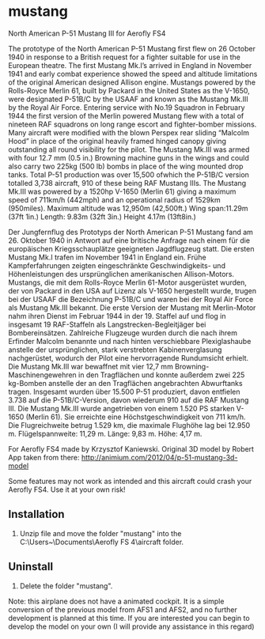 # mustang
North American P-51 Mustang III  for  Aerofly FS4

The prototype of the North American P-51 Mustang first flew on 26 October 1940 in response to a British request for a fighter suitable for use in the European theatre. The first Mustang Mk.I’s arrived in England in November 1941 and early combat experience showed the speed and altitude limitations of the original American designed Allison engine. Mustangs powered by the Rolls-Royce Merlin 61, built by Packard in the United States as the V-1650, were designated P-51B/C by the USAAF and known as the Mustang Mk.III by the Royal Air Force. Entering service with No.19 Squadron in February 1944 the first version of the Merlin powered Mustang flew with a total of nineteen RAF squadrons on long range escort and fighter-bomber missions. Many aircraft were modified with the blown Perspex rear sliding “Malcolm Hood” in place of the original heavily framed hinged canopy giving outstanding all round visibility for the pilot. The Mustang Mk.III was armed with four 12.7 mm (0.5 in.) Browning machine guns in the wings and could also carry two 225kg (500 lb) bombs in place of the wing mounted drop tanks. Total P-51 production was over 15,500 ofwhich the P-51B/C version totalled 3,738 aircraft, 910 of these being RAF Mustang IIIs. The Mustang Mk.III was powered by a 1520hp V-1650 (Merlin 61) giving a maximum speed of 711km/h (442mph) and an operational radius of 1529km (950miles). Maximum altitude was 12,950m (42,500ft.) Wing span:11.29m (37ft 1in.) Length: 9.83m (32ft 3in.) Height 4.17m (13ft8in.)


Der Jungfernflug des Prototyps der North American P-51 Mustang fand am 26. Oktober 1940 in Antwort auf eine britische Anfrage nach einem für die europäischen Kriegsschauplätze geeigneten Jagdflugzeug statt. Die ersten Mustang Mk.I trafen im November 1941 in England ein. Frühe Kampferfahrungen zeigten eingeschränkte Geschwindigkeits- und Höhenleistungen des ursprünglichen amerikanischen Allison-Motors. Mustangs, die mit dem Rolls-Royce Merlin 61-Motor ausgerüstet wurden, der von Packard in den USA auf Lizenz als V-1650 hergestellt wurde, trugen bei der USAAF die Bezeichnung P-51B/C und waren bei der Royal Air Force als Mustang Mk.III bekannt. Die erste Version der Mustang mit Merlin-Motor nahm ihren Dienst im Februar 1944 in der 19. Staffel auf und flog in insgesamt 19 RAF-Staffeln als Langstrecken-Begleitjäger bei Bombereinsätzen. Zahlreiche Flugzeuge wurden durch die nach ihrem Erfinder Malcolm benannte und nach hinten verschiebbare Plexiglashaube anstelle der ursprünglichen, stark verstrebten Kabinenverglasung nachgerüstet, wodurch der Pilot eine hervorragende Rundumsicht erhielt. Die Mustang Mk.III war bewaffnet mit vier 12,7 mm Browning-Maschinengewehren in den Tragflächen und konnte außerdem zwei 225 kg-Bomben anstelle der an den Tragflächen angebrachten Abwurftanks tragen. Insgesamt wurden über 15.500 P-51 produziert, davon entfielen 3.738 auf die P-51B/C-Version, davon wiederum 910 auf die RAF Mustang III. Die Mustang Mk.III wurde angetrieben von einem 1.520 PS starken V-1650 (Merlin 61). Sie erreichte eine Höchstgeschwindigkeit von 711 km/h. Die Flugreichweite betrug 1.529 km, die maximale Flughöhe lag bei 12.950 m. Flügelspannweite: 11,29 m. Länge: 9,83 m. Höhe: 4,17 m.

For Aerofly FS4 made by Krzysztof Kaniewski. Original 3D model by Robert App taken from there: http://animium.com/2012/04/p-51-mustang-3d-model

 Some features may not work as intended and this aircraft could crash your Aerofly FS4. 
 Use it at your own risk!

Installation
------------

1. Unzip file and move the folder "mustang" into the C:\Users\~\Documents\Aerofly FS 4\aircraft folder.

Uninstall
---------

1. Delete the folder "mustang".


Note: this airplane does not have a animated cockpit. It is a simple conversion of the previous model from AFS1 and AFS2, and no further development is planned at this time. 
If you are interested you can begin to develop the model on your own (I will provide any assistance in this regard)